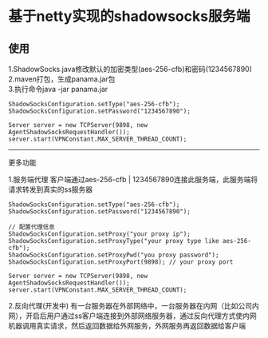 基于netty实现的shadowsocks服务端
====

使用
---
1.ShadowSocks.java修改默认的加密类型(aes-256-cfb)和密码(1234567890)<br>
2.maven打包，生成panama.jar包<br>
3.执行命令java -jar panama.jar<br>

```
ShadowSocksConfiguration.setType("aes-256-cfb");
ShadowSocksConfiguration.setPassword("1234567890");

Server server = new TCPServer(9898, new AgentShadowSocksRequestHandler());
server.start(VPNConstant.MAX_SERVER_THREAD_COUNT);
```

---
更多功能

1.服务端代理
客户端通过aes-256-cfb | 1234567890连接此服务端，此服务端将请求转发到真实的ss服务器
```
ShadowSocksConfiguration.setType("aes-256-cfb");
ShadowSocksConfiguration.setPassword("1234567890");

// 配置代理信息
ShadowSocksConfiguration.setProxy("your proxy ip");
ShadowSocksConfiguration.setProxyType("your proxy type like aes-256-cfb");
ShadowSocksConfiguration.setProxyPwd("you proxy password");
ShadowSocksConfiguration.setProxyPort(9898); // your proxy port

Server server = new TCPServer(9898, new AgentShadowSocksRequestHandler());
server.start(VPNConstant.MAX_SERVER_THREAD_COUNT);
```

2.反向代理(开发中)
有一台服务器在外部网络中，一台服务器在内网（比如公司内网），开启后用户通过ss客户端连接到外部网络服务器，通过反向代理方式使内网机器调用真实请求，然后返回数据给外网服务，外网服务再返回数据给客户端


